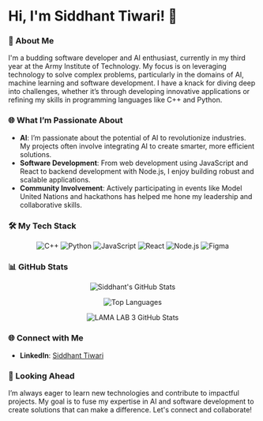 # Hi, I'm Siddhant Tiwari! 👋

### 🚀 About Me

I'm a budding software developer and AI enthusiast, currently in my third year at the Army Institute of Technology. My focus is on leveraging technology to solve complex problems, particularly in the domains of AI, machine learning and software development. I have a knack for diving deep into challenges, whether it’s through developing innovative applications or refining my skills in programming languages like C++ and Python.

### 🌐 What I’m Passionate About

- **AI**: I’m passionate about the potential of AI to revolutionize industries. My projects often involve integrating AI to create smarter, more efficient solutions.
- **Software Development**: From web development using JavaScript and React to backend development with Node.js, I enjoy building robust and scalable applications.
- **Community Involvement**: Actively participating in events like Model United Nations and hackathons has helped me hone my leadership and collaborative skills.

### 🛠️ My Tech Stack

<p align="center">
  <img src="https://img.shields.io/badge/C++-00599C?style=for-the-badge&logo=cplusplus&logoColor=white" alt="C++"/>
  <img src="https://img.shields.io/badge/Python-3776AB?style=for-the-badge&logo=python&logoColor=white" alt="Python"/>
  <img src="https://img.shields.io/badge/JavaScript-F7DF1E?style=for-the-badge&logo=javascript&logoColor=black" alt="JavaScript"/>
  <img src="https://img.shields.io/badge/React-61DAFB?style=for-the-badge&logo=react&logoColor=black" alt="React"/>
  <img src="https://img.shields.io/badge/Node.js-339933?style=for-the-badge&logo=nodedotjs&logoColor=white" alt="Node.js"/>
  <img src="https://img.shields.io/badge/Figma-F24E1E?style=for-the-badge&logo=figma&logoColor=white" alt="Figma"/>
</p>

### 📊 GitHub Stats

<p align="center">
  <img src="https://github-readme-stats.vercel.app/api?username=siddhu828&show_icons=true&theme=radical" alt="Siddhant's GitHub Stats" />
</p>

<p align="center">
  <img src="https://github-readme-stats.vercel.app/api/top-langs/?username=siddhu828&layout=compact&theme=radical" alt="Top Languages" />
</p>

<p align="center">
  <img src="https://github-readme-stats.vercel.app/api/pin/?username=SahilKumar75&repo=LAMA-LAB-3&theme=radical" alt="LAMA LAB 3 GitHub Stats" />
</p>

### 🌐 Connect with Me

- **LinkedIn**: [Siddhant Tiwari](https://www.linkedin.com/in/siddhant-tiwari-89522b277/)


### 🎯 Looking Ahead

I’m always eager to learn new technologies and contribute to impactful projects. My goal is to fuse my expertise in AI and software development to create solutions that can make a difference. Let's connect and collaborate!
